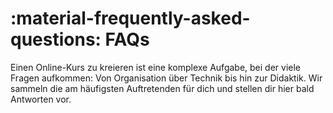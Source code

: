 # :material-frequently-asked-questions: FAQs 

Einen Online-Kurs zu kreieren ist eine komplexe Aufgabe, bei der viele Fragen aufkommen: Von Organisation über Technik bis hin zur Didaktik. Wir sammeln die am häufigsten Auftretenden für dich und stellen dir hier bald Antworten vor.

